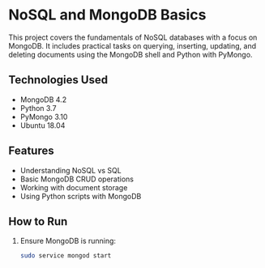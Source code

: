 # NoSQL and MongoDB Basics

This project covers the fundamentals of NoSQL databases with a focus on MongoDB. It includes practical tasks on querying, inserting, updating, and deleting documents using the MongoDB shell and Python with PyMongo.

## Technologies Used
- MongoDB 4.2
- Python 3.7
- PyMongo 3.10
- Ubuntu 18.04

## Features
- Understanding NoSQL vs SQL
- Basic MongoDB CRUD operations
- Working with document storage
- Using Python scripts with MongoDB

## How to Run
1. Ensure MongoDB is running:
   ```bash
   sudo service mongod start

